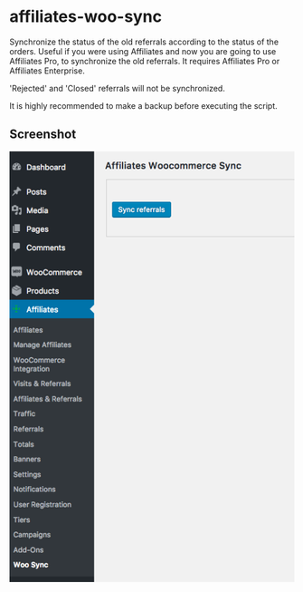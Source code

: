 # affiliates-woo-sync
Synchronize the status of the old referrals according to the status of the orders.
Useful if you were using Affiliates and now you are going to use Affiliates Pro, to synchronize the old referrals. It requires Affiliates Pro or Affiliates Enterprise.

'Rejected' and 'Closed' referrals will not be synchronized.

It is highly recommended to make a backup before executing the script.

## Screenshot
![Affiliates->Woo Sync admin section](screenshot.png)